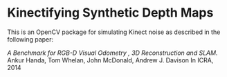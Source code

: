# Kinectifying Synthetic Depth Maps
This is an OpenCV package for simulating Kinect noise as described in the following paper:

*A Benchmark for RGB-D Visual Odometry , 3D Reconstruction and SLAM.*
Ankur Handa, Tom Whelan, John McDonald, Andrew J. Davison 
In ICRA, 2014
